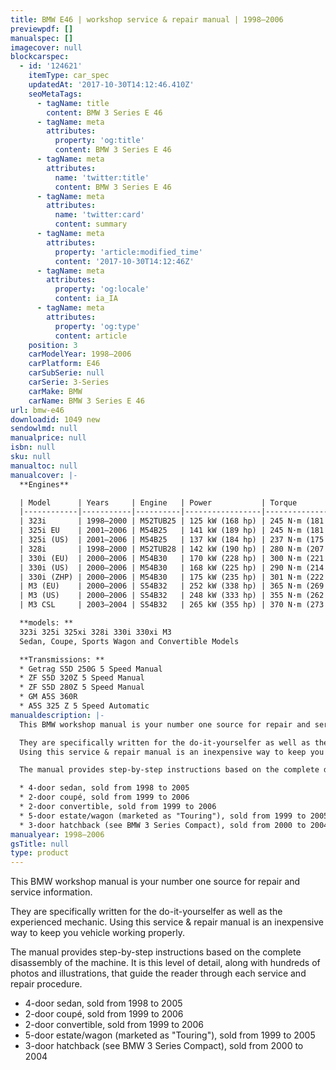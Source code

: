 ```yaml
---
title: BMW E46 | workshop service & repair manual | 1998–2006
previewpdf: []
manualspec: []
imagecover: null
blockcarspec:
  - id: '124621'
    itemType: car_spec
    updatedAt: '2017-10-30T14:12:46.410Z'
    seoMetaTags:
      - tagName: title
        content: BMW 3 Series E 46
      - tagName: meta
        attributes:
          property: 'og:title'
          content: BMW 3 Series E 46
      - tagName: meta
        attributes:
          name: 'twitter:title'
          content: BMW 3 Series E 46
      - tagName: meta
        attributes:
          name: 'twitter:card'
          content: summary
      - tagName: meta
        attributes:
          property: 'article:modified_time'
          content: '2017-10-30T14:12:46Z'
      - tagName: meta
        attributes:
          property: 'og:locale'
          content: ia_IA
      - tagName: meta
        attributes:
          property: 'og:type'
          content: article
    position: 3
    carModelYear: 1998–2006
    carPlatform: E46
    carSubSerie: null
    carSerie: 3-Series
    carMake: BMW
    carName: BMW 3 Series E 46
url: bmw-e46
downloadid: 1049 new
sendowlmd: null
manualprice: null
isbn: null
sku: null
manualtoc: null
manualcover: |-
  **Engines**

  | Model      | Years     | Engine   | Power           | Torque              | Accel.[32] | 
  |------------|-----------|----------|-----------------|---------------------|------------| 
  | 323i       | 1998–2000 | M52TUB25 | 125 kW (168 hp) | 245 N·m (181 lb·ft) |            | 
  | 325i EU    | 2001–2006 | M54B25   | 141 kW (189 hp) | 245 N·m (181 lb·ft) |            | 
  | 325i (US)  | 2001–2006 | M54B25   | 137 kW (184 hp) | 237 N·m (175 lb·ft) |            | 
  | 328i       | 1998–2000 | M52TUB28 | 142 kW (190 hp) | 280 N·m (207 lb·ft) |            | 
  | 330i (EU)  | 2000–2006 | M54B30   | 170 kW (228 hp) | 300 N·m (221 lb·ft) |            | 
  | 330i (US)  | 2000–2006 | M54B30   | 168 kW (225 hp) | 290 N·m (214 lb·ft) |            | 
  | 330i (ZHP) | 2000–2006 | M54B30   | 175 kW (235 hp) | 301 N·m (222 lb·ft) |            | 
  | M3 (EU)    | 2000–2006 | S54B32   | 252 kW (338 hp) | 365 N·m (269 lb·ft) |            | 
  | M3 (US)    | 2000–2006 | S54B32   | 248 kW (333 hp) | 355 N·m (262 lb·ft) |            | 
  | M3 CSL     | 2003–2004 | S54B32   | 265 kW (355 hp) | 370 N·m (273 lb·ft) |            | 

  **models: **
  323i 325i 325xi 328i 330i 330xi M3 
  Sedan, Coupe, Sports Wagon and Convertible Models 

  **Transmissions: **
  * Getrag S5D 250G 5 Speed Manual 
  * ZF S5D 320Z 5 Speed Manual 
  * ZF S5D 280Z 5 Speed Manual 
  * GM A5S 360R 
  * A5S 325 Z 5 Speed Automatic 
manualdescription: |-
  This BMW workshop manual is your number one source for repair and service information. 

  They are specifically written for the do-it-yourselfer as well as the experienced mechanic. 
  Using this service & repair manual is an inexpensive way to keep you vehicle working properly. 

  The manual provides step-by-step instructions based on the complete disassembly of the machine. It is this level of detail, along with hundreds of photos and illustrations, that guide the reader through each service and repair procedure. 

  * 4-door sedan, sold from 1998 to 2005
  * 2-door coupé, sold from 1999 to 2006
  * 2-door convertible, sold from 1999 to 2006
  * 5-door estate/wagon (marketed as "Touring"), sold from 1999 to 2005
  * 3-door hatchback (see BMW 3 Series Compact), sold from 2000 to 2004
manualyear: 1998–2006
gsTitle: null
type: product
---
```


This BMW workshop manual is your number one source for repair and service information. 

They are specifically written for the do-it-yourselfer as well as the experienced mechanic. 
Using this service & repair manual is an inexpensive way to keep you vehicle working properly. 

The manual provides step-by-step instructions based on the complete disassembly of the machine. It is this level of detail, along with hundreds of photos and illustrations, that guide the reader through each service and repair procedure. 

* 4-door sedan, sold from 1998 to 2005
* 2-door coupé, sold from 1999 to 2006
* 2-door convertible, sold from 1999 to 2006
* 5-door estate/wagon (marketed as "Touring"), sold from 1999 to 2005
* 3-door hatchback (see BMW 3 Series Compact), sold from 2000 to 2004